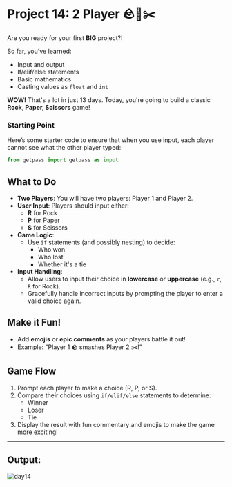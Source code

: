 # Project 14: 2 Player 🪨📄✂️

Are you ready for your first **BIG** project?!

So far, you've learned:

- Input and output
- If/elif/else statements
- Basic mathematics
- Casting values as `float` and `int`

**WOW!** That's a lot in just 13 days. Today, you're going to build a classic **Rock, Paper, Scissors** game!

### Starting Point

Here’s some starter code to ensure that when you use input, each player cannot see what the other player typed:

```python
from getpass import getpass as input
```

## What to Do

- **Two Players**: You will have two players: Player 1 and Player 2.
- **User Input**: Players should input either:
  - **R** for Rock
  - **P** for Paper
  - **S** for Scissors
- **Game Logic**:
  - Use `if` statements (and possibly nesting) to decide:
    - Who won
    - Who lost
    - Whether it's a tie
- **Input Handling**:
  - Allow users to input their choice in **lowercase** or **uppercase** (e.g., `r`, `R` for Rock).
  - Gracefully handle incorrect inputs by prompting the player to enter a valid choice again.

## Make it Fun!

- Add **emojis** or **epic comments** as your players battle it out!
- Example: "Player 1 🪨 smashes Player 2 ✂️!"

## Game Flow

1. Prompt each player to make a choice (R, P, or S).
2. Compare their choices using `if/elif/else` statements to determine:
   - Winner
   - Loser
   - Tie
3. Display the result with fun commentary and emojis to make the game more exciting!


---
## Output:
![day14](https://github.com/user-attachments/assets/429436ac-7695-4a36-b7c9-13fc8b6f4105)

